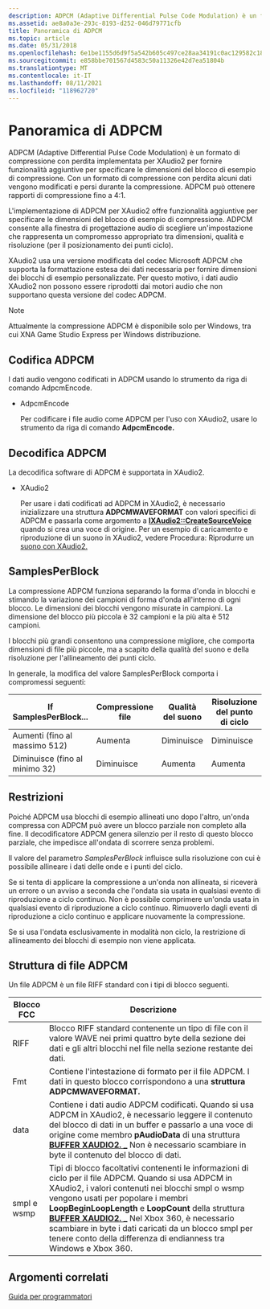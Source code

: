 ```yaml
---
description: ADPCM (Adaptive Differential Pulse Code Modulation) è un formato di compressione con perdita implementata per XAudio2 per fornire funzionalità aggiuntive per specificare le dimensioni del blocco di esempio di compressione.
ms.assetid: ae8a0a3e-293c-8193-d252-046d79771cfb
title: Panoramica di ADPCM
ms.topic: article
ms.date: 05/31/2018
ms.openlocfilehash: 6e1be1155d6d9f5a542b605c497ce28aa34191c0ac129582c18ec4a47b9f510f
ms.sourcegitcommit: e858bbe701567d4583c50a11326e42d7ea51804b
ms.translationtype: MT
ms.contentlocale: it-IT
ms.lasthandoff: 08/11/2021
ms.locfileid: "118962720"
---
```

# <a name="adpcm-overview"></a>Panoramica di ADPCM

ADPCM (Adaptive Differential Pulse Code Modulation) è un formato di compressione con perdita implementata per XAudio2 per fornire funzionalità aggiuntive per specificare le dimensioni del blocco di esempio di compressione. Con un formato di compressione con perdita alcuni dati vengono modificati e persi durante la compressione. ADPCM può ottenere rapporti di compressione fino a 4:1.

L'implementazione di ADPCM per XAudio2 offre funzionalità aggiuntive per specificare le dimensioni del blocco di esempio di compressione. ADPCM consente alla finestra di progettazione audio di scegliere un'impostazione che rappresenta un compromesso appropriato tra dimensioni, qualità e risoluzione (per il posizionamento dei punti ciclo).

XAudio2 usa una versione modificata del codec Microsoft ADPCM che supporta la formattazione estesa dei dati necessaria per fornire dimensioni dei blocchi di esempio personalizzate. Per questo motivo, i dati audio XAudio2 non possono essere riprodotti dai motori audio che non supportano questa versione del codec ADPCM.

> [!Note]  
> Attualmente la compressione ADPCM è disponibile solo per Windows, tra cui XNA Game Studio Express per Windows distribuzione.

 

## <a name="adpcm-encoding"></a>Codifica ADPCM

I dati audio vengono codificati in ADPCM usando lo strumento da riga di comando AdpcmEncode.

-   AdpcmEncode

    Per codificare i file audio come ADPCM per l'uso con XAudio2, usare lo strumento da riga di comando **AdpcmEncode.**

## <a name="adpcm-decoding"></a>Decodifica ADPCM

La decodifica software di ADPCM è supportata in XAudio2.

-   XAudio2

    Per usare i dati codificati ad ADPCM in XAudio2, è necessario inizializzare una struttura **ADPCMWAVEFORMAT** con valori specifici di ADPCM e passarla come argomento a [**IXAudio2::CreateSourceVoice**](/windows/win32/api/xaudio2/nf-xaudio2-ixaudio2-createsourcevoice) quando si crea una voce di origine. Per un esempio di caricamento e riproduzione di un suono in XAudio2, vedere Procedura: Riprodurre un [suono con XAudio2.](how-to--play-a-sound-with-xaudio2.md)

## <a name="samplesperblock"></a>SamplesPerBlock

La compressione ADPCM funziona separando la forma d'onda in blocchi e stimando la variazione dei campioni di forma d'onda all'interno di ogni blocco. Le dimensioni dei blocchi vengono misurate in campioni. La dimensione del blocco più piccola è 32 campioni e la più alta è 512 campioni.

I blocchi più grandi consentono una compressione migliore, che comporta dimensioni di file più piccole, ma a scapito della qualità del suono e della risoluzione per l'allineamento dei punti ciclo.

In generale, la modifica del valore SamplesPerBlock comporta i compromessi seguenti:



| If SamplesPerBlock...      | Compressione file | Qualità del suono | Risoluzione del punto di ciclo |
|----------------------------|------------------|---------------|-----------------------|
| Aumenti (fino al massimo 512)  | Aumenta        | Diminuisce     | Diminuisce             |
| Diminuisce (fino al minimo 32) | Diminuisce        | Aumenta     | Aumenta             |



 

## <a name="restrictions"></a>Restrizioni

Poiché ADPCM usa blocchi di esempio allineati uno dopo l'altro, un'onda compressa con ADPCM può avere un blocco parziale non completo alla fine. Il decodificatore ADPCM genera silenzio per il resto di questo blocco parziale, che impedisce all'ondata di scorrere senza problemi.

Il valore del parametro *SamplesPerBlock* influisce sulla risoluzione con cui è possibile allineare i dati delle onde e i punti del ciclo.

Se si tenta di applicare la compressione a un'onda non allineata, si riceverà un errore o un avviso a seconda che l'ondata sia usata in qualsiasi evento di riproduzione a ciclo continuo. Non è possibile comprimere un'onda usata in qualsiasi evento di riproduzione a ciclo continuo. Rimuoverlo dagli eventi di riproduzione a ciclo continuo e applicare nuovamente la compressione.

Se si usa l'ondata esclusivamente in modalità non ciclo, la restrizione di allineamento dei blocchi di esempio non viene applicata.

## <a name="adpcm-file-structure"></a>Struttura di file ADPCM

Un file ADPCM è un file RIFF standard con i tipi di blocco seguenti.



| Blocco FCC     | Descrizione                                                                                                                                                                                                                                                                                                                                                                                                                                       |
|---------------|---------------------------------------------------------------------------------------------------------------------------------------------------------------------------------------------------------------------------------------------------------------------------------------------------------------------------------------------------------------------------------------------------------------------------------------------------|
| RIFF          | Blocco RIFF standard contenente un tipo di file con il valore WAVE nei primi quattro byte della sezione dei dati e gli altri blocchi nel file nella sezione restante dei dati.                                                                                                                                                                                                                                                                 |
| Fmt           | Contiene l'intestazione di formato per il file ADPCM. I dati in questo blocco corrispondono a una **struttura ADPCMWAVEFORMAT.**                                                                                                                                                                                                                                                                                                                             |
| data          | Contiene i dati audio ADPCM codificati. Quando si usa ADPCM in XAudio2, è necessario leggere il contenuto del blocco di dati in un buffer e passarlo a una voce di origine come membro **pAudioData** di una struttura [**BUFFER XAUDIO2. \_**](/windows/desktop/api/xaudio2/ns-xaudio2-xaudio2_buffer) Non è necessario scambiare in byte il contenuto del blocco di dati.                                                                                                                            |
| smpl e wsmp | Tipi di blocco facoltativi contenenti le informazioni di ciclo per il file ADPCM. Quando si usa ADPCM in XAudio2, i valori contenuti nei blocchi smpl o wsmp vengono usati per popolare i membri **LoopBeginLoopLength** e **LoopCount** della struttura [**BUFFER XAUDIO2. \_**](/windows/desktop/api/xaudio2/ns-xaudio2-xaudio2_buffer) Nel Xbox 360, è necessario scambiare in byte i dati caricati da un blocco smpl per tenere conto della differenza di endianness tra Windows e Xbox 360. |



 

## <a name="related-topics"></a>Argomenti correlati

<dl> <dt>

[Guida per programmatori](programming-guide.md)
</dt> </dl>

 

 
